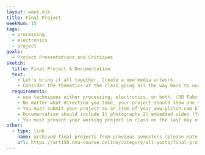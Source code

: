 ```yaml
---
layout: week.njk
title: Final Project
weekNum: 15
tags:
  - processing
  - electronics
  - project
goals:
  - Project Presentations and Critiques
sketch:
  title: Final Project & Documentation
  text:
    - Let's bring it all together. Create a new media artwork.
    - Consider the thematics of the class going all the way back to our first lectures on art, our readings, and our in-class discussions. How does your project relate to these?
  requirements:
    - use techniques either processing, electronics, or both. (3D Fabrication / laser cutting allowed, but must have some coding or circuit building element)
    - No matter what direction you take, your project should show one months worth of work.
    - You must submit your project as an item of your www.glitch.com blog
    - Documentation should include 1) photographs 2) embedded video (YouTube, Vimeo, Drive, etc.) 3) 100-200 word well-composed artist statement about your work optional) links to code, other resources, inspiration
    - You must present your working project in class on the last day of class during week 15 (no exam period)
other:
  - type: link
    name: archived final projects from previous semesters (please note the documentation style is different from yours)
    url: https://art150.nma-course.online/category/all-posts/final-projects/
---
```

